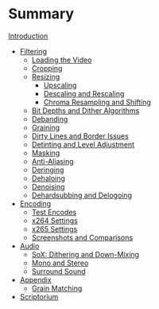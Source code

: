 # Summary

[Introduction](./introduction.md)
- [Filtering]()
    - [Loading the Video]()
    - [Cropping]()
    - [Resizing](filtering/resizing.md)
        - [Upscaling](filtering/upscaling.md)
        - [Descaling and Rescaling](filtering/descaling.md)
        - [Chroma Resampling and Shifting](filtering/chroma_res.md)
    - [Bit Depths and Dither Algorithms](filtering/bit_depths.md)
    - [Debanding](filtering/debanding.md)
    - [Graining](filtering/graining.md)
    - [Dirty Lines and Border Issues](filtering/dirty_lines.md)
    - [Detinting and Level Adjustment](filtering/detinting.md)
    - [Masking](filtering/masking.md)
    - [Anti-Aliasing](filtering/anti-aliasing.md)
    - [Deringing](filtering/deringing.md)
    - [Dehaloing](filtering/dehaloing.md)
    - [Denoising](filtering/denoising.md)
    - [Dehardsubbing and Delogoing](filtering/dehardsubbing.md)
- [Encoding]()
    - [Test Encodes](encoding/testing.md)
    - [x264 Settings](encoding/x264.md)
    - [x265 Settings](encoding/x265.md)
    - [Screenshots and Comparisons](encoding/screenshots.md)
- [Audio]()
    - [SoX: Dithering and Down-Mixing]()
    - [Mono and Stereo]()
    - [Surround Sound]()
- [Appendix]()
    - [Grain Matching](appendix/grain_matching.md)
- [Scriptorium](scriptorium.md)
